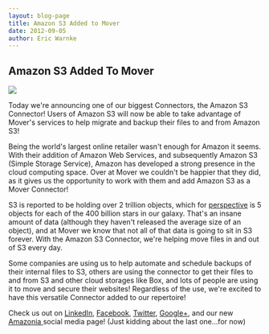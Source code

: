 ```yaml
---
layout: blog-page
title: Amazon S3 Added to Mover
date: 2012-09-05
author: Eric Warnke
---
```


## Amazon S3 Added To Mover

<img src="{{ site.url }}/img/blog/2012-09-05_s3.png" class="pull-left p-r-md">

Today we're announcing one of our biggest Connectors, the Amazon S3 Connector! Users of Amazon S3 will now be able to take advantage of Mover's services to help migrate and backup their files to and from Amazon S3! 

Being the world's largest online retailer wasn't enough for Amazon it seems. With their addition of Amazon Web Services, and subsequently Amazon S3 (Simple Storage Service), Amazon has developed a strong presence in the cloud computing space. Over at Mover we couldn't be happier that they did, as it gives us the opportunity to work with them and add Amazon S3 as a Mover Connector! 

S3 is reported to be holding over 2 trillion objects, which for [perspective][2] is 5 objects for each of the 400 billion stars in our galaxy. That's an insane amount of data (although they haven't released the average size of an object), and at Mover we know that not all of that data is going to sit in S3 forever. With the Amazon S3 Connector, we're helping move files in and out of S3 every day. 

Some companies are using us to help automate and schedule backups of their internal files to S3, others are using the connector to get their files to and from S3 and other cloud storages like Box, and lots of people are using it to move and secure their websites! Regardless of the use, we're excited to have this versatile Connector added to our repertoire! 

Check us out on [LinkedIn][3], [Facebook][4], [Twitter][5], [Google+][6], and our new [Amazonia ][7]social media page! (Just kidding about the last one…for now)

[2]: http://techcrunch.com/2013/04/18/amazons-s3-now-stores-2-trillion-objects-up-from-1-trillion-last-june-regularly-peaks-at-over-1-1m-requests-per-second/
[3]: http://www.linkedin.com/company/mover
[4]: https://www.facebook.com/Mover.io
[5]: http://www.twitter.com/Mover_io
[6]: http://bit.ly/MoverGooglePlus
[7]: http://www.amazon.ca/

